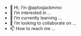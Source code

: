 - 👋 Hi, I’m @aptosjackmmo
- 👀 I’m interested in ...
- 🌱 I’m currently learning ...
- 💞️ I’m looking to collaborate on ...
- 📫 How to reach me ...

<!---
aptosjackmmo/aptosjackmmo is a ✨ special ✨ repository because its `README.md` (this file) appears on your GitHub profile.
You can click the Preview link to take a look at your changes.
--->
